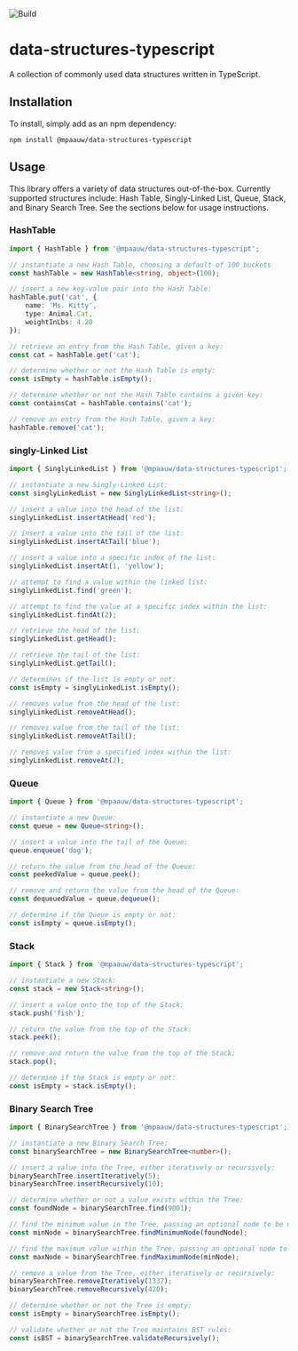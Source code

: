 ![Build](https://github.com/mpaauw/data-structures-typescript/actions/workflows/build-and-test.yml/badge.svg)

# data-structures-typescript

A collection of commonly used data structures written in TypeScript.

## Installation
To install, simply add as an npm dependency:

```
npm install @mpaauw/data-structures-typescript
```

## Usage
This library offers a variety of data structures out-of-the-box. Currently supported structures include: Hash Table, Singly-Linked List, Queue, Stack, and Binary Search Tree. See the sections below for usage instructions.

### HashTable

```typescript
import { HashTable } from '@mpaauw/data-structures-typescript';

// instantiate a new Hash Table, choosing a default of 100 buckets
const hashTable = new HashTable<string, object>(100); 

// insert a new key-value pair into the Hash Table:
hashTable.put('cat', {
    name: 'Ms. Kitty',
    type: Animal.Cat,
    weightInLbs: 4.20
}); 

// retrieve an entry from the Hash Table, given a key:
const cat = hashTable.get('cat');

// determine whether or not the Hash Table is empty:
const isEmpty = hashTable.isEmpty();

// determine whether or not the Hash Table contains a given key:
const containsCat = hashTable.contains('cat');

// remove an entry from the Hash Table, given a key:
hashTable.remove('cat');
```

### singly-Linked List

```typescript
import { SinglyLinkedList } from '@mpaauw/data-structures-typescript';

// instantiate a new Singly-Linked List:
const singlyLinkedList = new SinglyLinkedList<string>();

// insert a value into the head of the list:
singlyLinkedList.insertAtHead('red');

// insert a value into the tail of the list:
singlyLinkedList.insertAtTail('blue');

// insert a value into a specific index of the list:
singlyLinkedList.insertAt(1, 'yellow');

// attempt to find a value within the linked list:
singlyLinkedList.find('green');

// attempt to find the value at a specific index within the list:
singlyLinkedList.findAt(2);

// retrieve the head of the list:
singlyLinkedList.getHead();

// retrieve the tail of the list:
singlyLinkedList.getTail();

// determines if the list is empty or not:
const isEmpty = singlyLinkedList.isEmpty();

// removes value from the head of the list:
singlyLinkedList.removeAtHead();

// removes value from the tail of the list:
singlyLinkedList.removeAtTail();

// removes value from a specified index within the list:
singlyLinkedList.removeAt(2);
```

### Queue

```typescript
import { Queue } from '@mpaauw/data-structures-typescript';

// instantiate a new Queue:
const queue = new Queue<string>();

// insert a value into the tail of the Queue:
queue.enqueue('dog');

// return the value from the head of the Queue:
const peekedValue = queue.peek();

// remove and return the value from the head of the Queue:
const dequeuedValue = queue.dequeue();

// determine if the Queue is empty or not:
const isEmpty = queue.isEmpty();
```

### Stack

```typescript
import { Stack } from '@mpaauw/data-structures-typescript';

// instantiate a new Stack:
const stack = new Stack<string>();

// insert a value onto the top of the Stack:
stack.push('fish');

// return the value from the top of the Stack:
stack.peek();

// remove and return the value from the top of the Stack:
stack.pop();

// determine if the Stack is empty or not:
const isEmpty = stack.isEmpty();
```

### Binary Search Tree

```typescript   
import { BinarySearchTree } from '@mpaauw/data-structures-typescript';

// instantiate a new Binary Search Tree:
const binarySearchTree = new BinarySearchTree<number>();

// insert a value into the Tree, either iteratively or recursively:
binarySearchTree.insertIteratively(5);
binarySearchTree.insertRecursively(10);

// determine whether or not a value exists within the Tree:
const foundNode = binarySearchTree.find(9001);

// find the minimum value in the Tree, passing an optional node to be used as the subtree within the search:
const minNode = binarySearchTree.findMinimumNode(foundNode);

// find the maximum value within the Tree, passing an optional node to be used as the subtree within the search:
const maxNode = binarySearchTree.findMaximumNode(minNode);

// remove a value from the Tree, either iteratively or recursively:
binarySearchTree.removeIteratively(1337);
binarySearchTree.removeRecursively(420);

// determine whether or not the Tree is empty:
const isEmpty = binarySearchTree.isEmpty();

// validate whether or not the Tree maintains BST rules:
const isBST = binarySearchTree.validateRecursively();
```



